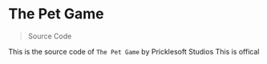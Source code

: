 # The Pet Game
> Source Code

This is the source code of `The Pet Game` by Pricklesoft Studios 
This is offical
